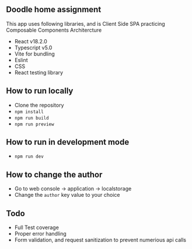 ## Doodle home assignment

This app uses following libraries, and is Client Side SPA practicing Composable Components Architercture

* React v18.2.0
* Typescript v5.0
* Vite for bundling
* Eslint
* CSS
* React testing library

## How to run locally

* Clone the repository
* `npm install`
* `npm run build`
* `npm run preview`

## How to run in development mode

* `npm run dev`

## How to change the author

* Go to web console -> application -> localstorage
* Change the `author` key value to your choice

## Todo

* Full Test coverage
* Proper error handling
* Form validation, and request sanitization to prevent numerious api calls